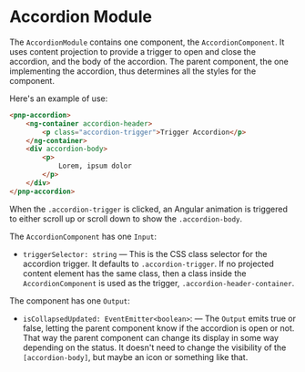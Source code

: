# Accordion Module

The `AccordionModule` contains one component, the `AccordionComponent`. It uses content projection to provide a trigger to open and close the accordion, and the body of the accordion. The parent component, the one implementing the accordion, thus determines all the styles for the component.

Here's an example of use:

```html
<pnp-accordion>
	<ng-container accordion-header>
		<p class="accordion-trigger">Trigger Accordion</p>
	</ng-container>
	<div accordion-body>
		<p>
			Lorem, ipsum dolor
		</p>
	</div>
</pnp-accordion>
```

When the `.accordion-trigger` is clicked, an Angular animation is triggered to either scroll up or scroll down to show the `.accordion-body`.

The `AccordionComponent` has one `Input`:

-   `triggerSelector: string` &mdash; This is the CSS class selector for the accordion trigger. It defaults to `.accordion-trigger`. If no projected content element has the same class, then a class inside the `AccordionComponent` is used as the trigger, `.accordion-header-container`.

The component has one `Output`:

-   `isCollapsedUpdated: EventEmitter<boolean>`: &mdash; The `Output` emits true or false, letting the parent component know if the accordion is open or not. That way the parent component can change its display in some way depending on the status. It doesn't need to change the visibility of the `[accordion-body]`, but maybe an icon or something like that.
